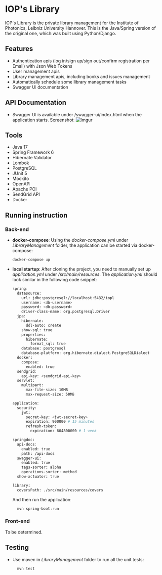 # IOP's Library

IOP's Library is the private library management for the Institute of Photonics, Leibniz University Hannover. This is the Java/Spring version of the original one, which was built using Python/Django.

## Features
- Authentication apis (log in/sign up/sign out/confirm registration per Email) with Json Web Tokens 
- User management apis
- Library management apis, including books and issues management
- Automatically schedule some library management tasks
- Swagger UI documentation

## API Documentation
- Swagger UI is available under /swagger-ui/index.html when the application starts. Screenshot:
  ![Imgur](https://i.imgur.com/LemUox1.png)

## Tools
- Java 17
- Spring Framework 6
- Hibernate Validator
- Lombok
- PostgreSQL
- JUnit 5
- Mockito
- OpenAPI
- Apache POI
- SendGrid API
- Docker

## Running instruction

### Back-end
- **docker-compose**: Using the <em>docker-compose.yml</em> under <em>LibraryManagement</em> folder, the application can be started via docker-compose:
  ```bash
  docker-compose up
  ```
- **local startup**: After cloning the project, you need to manually set up <em>application.yml</em> under <em>/src/main/resources</em>. 
The <em>application.yml</em> should look similar in the following code snippet:
  ```bash
  spring:
    datasource:
      url: jdbc:postgresql://localhost:5432/iopl
      username: <db-username>
      password: <db-password>
      driver-class-name: org.postgresql.Driver
    jpa:
      hibernate:
        ddl-auto: create
      show-sql: true
      properties:
        hibernate:
          format_sql: true
      database: postgresql
      database-platform: org.hibernate.dialect.PostgreSQLDialect
    docker:
      compose:
        enabled: true
    sendgrid:
      api-key: <sendgrid-api-key>
    servlet:
      multipart:
        max-file-size: 10MB
        max-request-size: 50MB

  application:
    security:
      jwt:
        secret-key: <jwt-secret-key>
        expiration: 900000 # 15 minutes
        refresh-token:
          expiration: 604800000 # 1 week

  springdoc:
    api-docs:
      enabled: true
      path: /api-docs
    swagger-ui:
      enabled: true
      tags-sorter: alpha
      operations-sorter: method
    show-actuator: true

  library:
    coversPath: ./src/main/resources/covers
  ```
  And then run the application:
  ```bash
    mvn spring-boot:run
  ```

### Front-end
To be determined. 

## Testing
- Use maven in <em>LibraryManagement</em> folder to run all the unit tests:
  ```
    mvn test
  ```